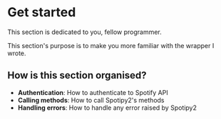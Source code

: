 # Get started
This section is dedicated to you, fellow programmer.

This section's purpose is to make you more familiar with the wrapper I wrote.

## How is this section organised?

- **Authentication**: How to authenticate to Spotify API
- **Calling methods**: How to call Spotipy2's methods
- **Handling errors**: How to handle any error raised by Spotipy2